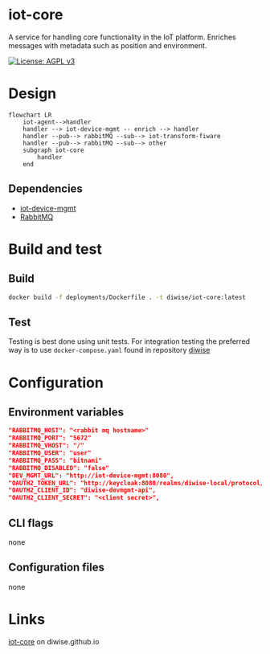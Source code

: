 # iot-core
A service for handling core functionality in the IoT platform. Enriches messages with metadata such as position and environment.

[![License: AGPL v3](https://img.shields.io/badge/License-AGPL_v3-blue.svg)](https://github.com/diwise/iot-agent/blob/main/LICENSE)

# Design

```mermaid
flowchart LR
    iot-agent-->handler
    handler --> iot-device-mgmt -- enrich --> handler
    handler --pub--> rabbitMQ --sub--> iot-transform-fiware
    handler --pub--> rabbitMQ --sub--> other
    subgraph iot-core
        handler   
    end 
```

## Dependencies  
 - [iot-device-mgmt](https://github.com/diwise/iot-device-mgmt)
 - [RabbitMQ](https://www.rabbitmq.com/)

# Build and test

## Build
```bash
docker build -f deployments/Dockerfile . -t diwise/iot-core:latest
```
## Test
Testing is best done using unit tests. For integration testing the preferred way is to use `docker-compose.yaml` found in repository [diwise](https://github.com/diwise/diwise) 

# Configuration
## Environment variables
```json
"RABBITMQ_HOST": "<rabbit mq hostname>"
"RABBITMQ_PORT": "5672"
"RABBITMQ_VHOST": "/"
"RABBITMQ_USER": "user"
"RABBITMQ_PASS": "bitnami"
"RABBITMQ_DISABLED": "false"
"DEV_MGMT_URL": "http://iot-device-mgmt:8080", 
"OAUTH2_TOKEN_URL": "http://keycloak:8080/realms/diwise-local/protocol/openid-connect/token",
"OAUTH2_CLIENT_ID": "diwise-devmgmt-api",
"OAUTH2_CLIENT_SECRET": "<client secret>",
```
## CLI flags
none

## Configuration files
none

# Links
[iot-core](https://diwise.github.io/) on diwise.github.io

